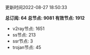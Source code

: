 更新时间2022-08-27 18:50:33

**总订阅: 64**
**总节点: 9081**
**有效节点: 1912**
- v2ray节点: 1651
- ss节点: 213
- ssr节点: 3
- trojan节点: 45
